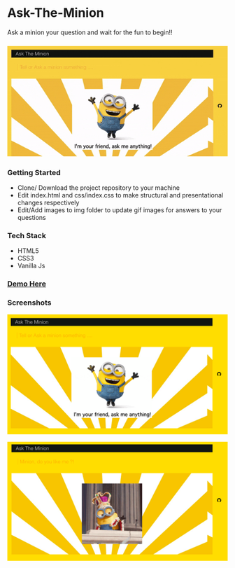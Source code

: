 # Ask-The-Minion
Ask a minion your question and wait for the fun to begin!!

### ![App at work](https://github.com/banurekhaMohan279/Ask-The-Minion/blob/master/img/workingModel.gif)

### Getting Started
- Clone/ Download the project repository to your machine
- Edit index.html and css/index.css to make structural and presentational changes respectively
- Edit/Add images to img folder to update gif images for answers to your questions

### Tech Stack
- HTML5
- CSS3
- Vanilla Js

### [Demo Here](https://banurekhamohan279.github.io/Ask-The-Minion/)

### Screenshots

![screenshot 1](https://github.com/banurekhaMohan279/Ask-The-Minion/blob/master/img/Screenshot1.png)

![screenshot 2](https://github.com/banurekhaMohan279/Ask-The-Minion/blob/master/img/Screenshot2.png)
